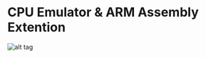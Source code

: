 # CPU Emulator & ARM Assembly Extention
![alt tag](https://cloud.githubusercontent.com/assets/10284629/10392903/2a4ff760-6e83-11e5-935a-ee80bed3f12d.png)
